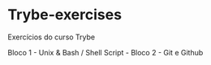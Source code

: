 # Trybe-exercises
Exercícios do curso Trybe

Bloco 1 - Unix & Bash / Shell Script - 
Bloco 2 - Git e Github

